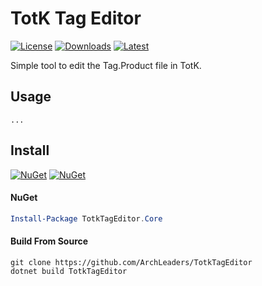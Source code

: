 # TotK Tag Editor

[![License](https://img.shields.io/badge/License-MIT-blue.svg?logo=github&logoColor=5751ff&labelColor=2A2C33&color=5751ff&style=for-the-badge)](https://github.com/ArchLeaders/TotkTagEditor/blob/master/License.md) [![Downloads](https://img.shields.io/github/downloads/ArchLeaders/TotkTagEditor/total?label=downloads&logo=github&logoColor=37c75e&labelColor=2A2C33&color=37c75e&style=for-the-badge)](https://github.com/ArchLeaders/TotkTagEditor/releases) [![Latest](https://img.shields.io/github/v/tag/ArchLeaders/TotkTagEditor?label=Release&logo=github&logoColor=324fff&color=324fff&labelColor=2A2C33&style=for-the-badge)](https://github.com/ArchLeaders/TotkTagEditor/releases/latest)

Simple tool to edit the Tag.Product file in TotK.

## Usage

```
...
```

## Install

[![NuGet](https://img.shields.io/nuget/v/TotkTagEditor.svg?label=NuGet&logo=NuGet&labelColor=2A2C33&color=004880&style=for-the-badge)](https://www.nuget.org/packages/TotkTagEditor) [![NuGet](https://img.shields.io/nuget/dt/TotkTagEditor.svg?label=NuGet&logo=NuGet&labelColor=2A2C33&color=37c75e&style=for-the-badge)](https://www.nuget.org/packages/TotkTagEditor)

#### NuGet
```powershell
Install-Package TotkTagEditor.Core
```

#### Build From Source
```batch
git clone https://github.com/ArchLeaders/TotkTagEditor
dotnet build TotkTagEditor
```